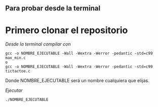 ## Para probar desde la terminal

# Primero clonar el repositorio

_Desde la terminal compilar con_

```
gcc -o NOMBRE_EJECUTABLE -Wall -Wextra -Werror -pedantic -std=c99 max_min.c
o
gcc -o NOMBRE_EJECUTABLE -Wall -Wextra -Werror -pedantic -std=c99 tictactoe.c
```

Donde NOMBRE_EJECUTABLE será un nombre cualquiera que elijas.

_Ejecutar_

```
./NOMBRE_EJECUTABLE
```

